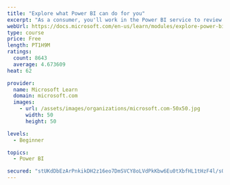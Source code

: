 ```yaml
---
title: "Explore what Power BI can do for you"
excerpt: "As a consumer, you'll work in the Power BI service to review and interact with content that has been shared with you. This module provides the foundational information that you need to work effectively in the Power BI service."
webUrl: https://docs.microsoft.com/en-us/learn/modules/explore-power-bi-service/
type: course
price: Free
length: PT1H9M
ratings:
  count: 8643
  average: 4.673609
heat: 62

provider:
  name: Microsoft Learn
  domain: microsoft.com
  images:
    - url: /assets/images/organizations/microsoft.com-50x50.jpg
      width: 50
      height: 50

levels:
  - Beginner

topics:
  - Power BI

secured: "stUKdDbEzArPnkikDH2z16eo7DmSVCY8oLVdPkKbw6Eu0tXbfHL1tHzF4l/sQqRrTe36OBnlH/f6MqdA7koIF2eoRqufgqZsDjR4YtDZD57a/Xx2sdfnAZqotgEyLdxXDE7AlZM5Xy5qT1ZJOJhuR+u4iT6iqTOY9huNG0v8J0Obo2USnRrYhBa9HeVlhWnX+wai0WDho1sAA8OndvDvcOWCd71LF4pswpDx3WejNrAAnlLXx30z8Q/6j82mW8ERBZZOYNBGklTRAyFM4TdxjGsGRGd99GghmO4LF1kzWoJL6A87WBjN/orE9ZTogxq53fvsGxsej3NAz2legtBgi8VM8HvNt0rB5NRSjR79p0Q17/2SzIXS8qemtEggz2QhxG5nkaJMHBzDcHrWULj7GL5LUqk3c2f0SjkszyA0aNA=;25U5RvRj5gnOctF+u7908w=="
---
```


